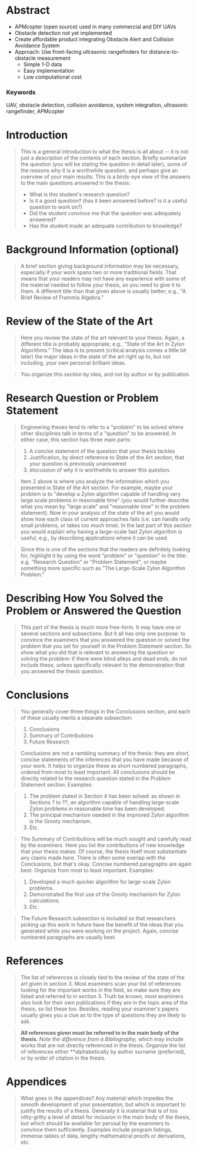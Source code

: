# Abstract
- APMcopter (open source) used in many commercial and DIY UAVs
- Obstacle detection not yet implemented
- Create affordable product integrating Obstacle Alert and Collision Avoidance System
- Approach: Use front-facing ultrasonic rangefinders for distance-to-obstacle measurement
  - Simple 1-D data
  - Easy implementation
  - Low computational cost
  
### Keywords
UAV, obstacle detection, collision avoidance, system integration, ultrasonic rangefinder, APMcopter

# Introduction
>This is a general introduction to what the thesis is all about -- it is not just a description of the contents of each section. Briefly summarize the question (you will be stating the question in detail later), some of the reasons why it is a worthwhile question, and perhaps give an overview of your main results. This is a birds-eye view of the answers to the main questions answered in the thesis:
>  - What is this student's research question?
>  - Is it a good question? (has it been answered before? is it a useful question to work on?)
>  - Did the student convince me that the question was adequately answered?
>  - Has the student made an adequate contribution to knowledge?

# Background Information (optional)

> A brief section giving background information may be necessary, especially if your work spans two or more traditional fields. That means that your readers may not have any experience with some of the material needed to follow your thesis, so you need to give it to them. A different title than that given above is usually better; e.g., "A Brief Review of Frammis Algebra."

# Review of the State of the Art

> Here you review the state of the art relevant to your thesis. Again, a different title is probably appropriate; e.g., "State of the Art in Zylon Algorithms." The idea is to present (critical analysis comes a little bit later) the major ideas in the state of the art right up to, but not including, your own personal brilliant ideas.

> You organize this section by idea, and not by author or by publication.

# Research Question or Problem Statement

> Engineering theses tend to refer to a "problem" to be solved where other disciplines talk in terms of a "question" to be answered. In either case, this section has three main parts:

> 1. A concise statement of the question that your thesis tackles 
> 2. Justification, by direct reference to State of the Art section, that your question is previously unanswered
> 3. discussion of why it is worthwhile to answer this question.

> Item 2 above is where you analyze the information which you presented in State of the Art section. For example, maybe your problem is to "develop a Zylon algorithm capable of handling very large scale problems in reasonable time" (you would further describe what you mean by "large scale" and "reasonable time" in the problem statement). Now in your analysis of the state of the art you would show how each class of current approaches fails (i.e. can handle only small problems, or takes too much time). In the last part of this section you would explain why having a large-scale fast Zylon algorithm is useful; e.g., by describing applications where it can be used.

> Since this is one of the sections that the readers are definitely looking for, highlight it by using the word "problem" or "question" in the title: e.g. "Research Question" or "Problem Statement", or maybe something more specific such as "The Large-Scale Zylon Algorithm Problem."

# Describing How You Solved the Problem or Answered the Question

> This part of the thesis is much more free-form. It may have one or several sections and subsections. But it all has only one purpose: to convince the examiners that you answered the question or solved the problem that you set for yourself in the Problem Statement section. So show what you did that is relevant to answering the question or solving the problem: if there were blind alleys and dead ends, do not include these, unless specifically relevant to the demonstration that you answered the thesis question.

# Conclusions

> You generally cover three things in the Conclusions section, and each of these usually merits a separate subsection:

> 1. Conclusions 
> 2. Summary of Contributions 
> 3. Future Research

> Conclusions are not a rambling summary of the thesis: they are short, concise statements of the inferences that you have made because of your work. It helps to organize these as short numbered paragraphs, ordered from most to least important. All conclusions should be directly related to the research question stated in the Problem Statement section. Examples:

> 1. The problem stated in Section 4 has been solved: as shown in Sections ? to ??, an algorithm capable of handling large-scale Zylon problems in reasonable time has been developed.
> 2. The principal mechanism needed in the improved Zylon algorithm is the Grooty mechanism.
> 3. Etc.

> The Summary of Contributions will be much sought and carefully read by the examiners. Here you list the contributions of new knowledge that your thesis makes. Of course, the thesis itself must substantiate any claims made here. There is often some overlap with the Conclusions, but that's okay. Concise numbered paragraphs are again best. Organize from most to least important. Examples:

> 1. Developed a much quicker algorithm for large-scale Zylon problems.
> 2. Demonstrated the first use of the Grooty mechanism for Zylon calculations.
> 3. Etc.

> The Future Research subsection is included so that researchers picking up this work in future have the benefit of the ideas that you generated while you were working on the project. Again, concise numbered paragraphs are usually best.

# References

> The list of references is closely tied to the review of the state of the art given in section 3. Most examiners scan your list of references looking for the important works in the field, so make sure they are listed and referred to in section 3. Truth be known, most examiners also look for their own publications if they are in the topic area of the thesis, so list these too. Besides, reading your examiner's papers usually gives you a clue as to the type of questions they are likely to ask.

> **All references given must be referred to in the main body of the thesis.** _Note the difference from a Bibliography,_ which may include works that are not directly referenced in the thesis. Organize the list of references either **alphabetically by author surname (preferred), or by order of citation in the thesis.

# Appendices

> What goes in the appendices? Any material which impedes the smooth development of your presentation, but which is important to justify the results of a thesis. Generally it is material that is of too nitty-gritty a level of detail for inclusion in the main body of the thesis, but which should be available for perusal by the examiners to convince them sufficiently. Examples include program listings, immense tables of data, lengthy mathematical proofs or derivations, etc.
